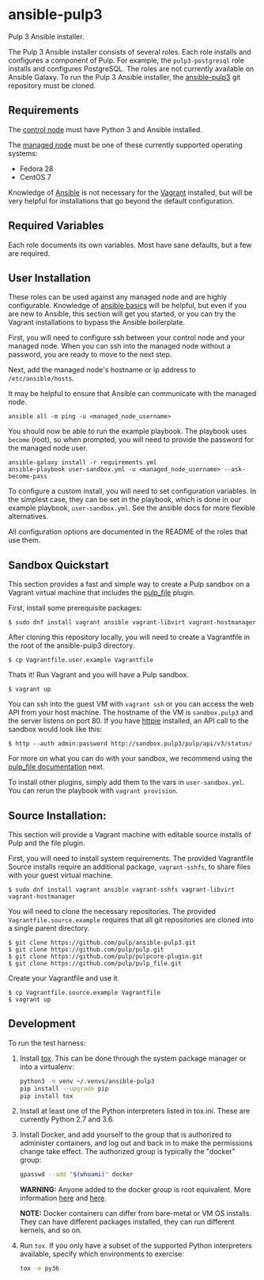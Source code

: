 ansible-pulp3
=============

Pulp 3 Ansible installer.

The Pulp 3 Ansible installer consists of several roles. Each role installs and
configures a component of Pulp. For example, the `pulp3-postgresql` role
installs and configures PostgreSQL. The roles are not currently available on
Ansible Galaxy. To run the Pulp 3 Ansible installer, the
[ansible-pulp3](https://github.com/pulp/ansible-pulp3) git repository must
be cloned.

Requirements
------------

The [control node](https://docs.ansible.com/ansible/2.5/network/getting_started/basic_concepts.html#control-node)
must have Python 3 and Ansible installed.

The [managed node](https://docs.ansible.com/ansible/2.5/network/getting_started/basic_concepts.html#managed-nodes)
must be one of these currently supported operating systems:
* Fedora 28
* CentOS 7

Knowledge of [Ansible](https://www.ansible.com/) is not necessary for the
[Vagrant](https://www.vagrantup.com/) installed, but will be very helpful for
installations that go beyond the default configuration.

Required Variables
------------------

Each role documents its own variables. Most have sane defaults, but a few are required.


User Installation
-----------------

These roles can be used against any managed node and are highly configurable.
Knowledge of [ansible basics](https://docs.ansible.com/ansible/2.5/user_guide/intro_getting_started.html)
will be helpful, but even if you are new to Ansible, this section will get you
started, or you can try the Vagrant installations to bypass the Ansible boilerplate.

First, you will need to configure ssh between your control node and your
managed node. When you can ssh into the managed node without a password, you
are ready to move to the next step.

Next, add the managed node's hostname or ip address to `/etc/ansible/hosts`.

It may be helpful to ensure that Ansible can communicate with the managed node.

```
ansible all -m ping -u <managed_node_username>
```

You should now be able to run the example playbook. The playbook uses `become`
(root), so when prompted, you will need to provide the password for the managed
node user.

```
ansible-galaxy install -r requirements.yml
ansible-playbook user-sandbox.yml -u <managed_node_username> --ask-become-pass
```

To configure a custom install, you will need to set configuration variables. In
the simplest case, they can be set in the playbook, which is done in our example
playbook, `user-sandbox.yml`. See the ansible docs for more flexible
alternatives.

All configuration options are documented in the README of the roles that use them.


Sandbox Quickstart
------------------

This section provides a fast and simple way to create a Pulp sandbox on a
Vagrant virtual machine that includes the
[pulp_file](https://github.com/pulp/pulp_file) plugin.

First, install some prerequisite packages:

`$ sudo dnf install vagrant ansible vagrant-libvirt vagrant-hostmanager`

After cloning this repository locally, you will need to create a Vagrantfile in
the root of the ansible-pulp3 directory.

`$ cp Vagrantfile.user.example Vagrantfile`

Thats it! Run Vagrant and you will have a Pulp sandbox.

`$ vagrant up`

You can ssh into the guest VM with `vagrant ssh` or you can access the web API
from your host machine. The hostname of the VM is `sandbox.pulp3` and the server
listens on port 80. If you have [httpie](https://httpie.org/) installed, an API
call to the sandbox would look like this:

`$ http --auth admin:password http://sandbox.pulp3/pulp/api/v3/status/`

For more on what you can do with your sandbox, we recommend using the
[pulp_file documentation](https://github.com/pulp/pulp_file/blob/master/README.rst)
next.

To install other plugins, simply add them to the vars in `user-sandbox.yml`. You
can rerun the playbook with `vagrant provision`.

Source Installation:
--------------------

This section will provide a Vagrant machine with editable source installs of
Pulp and the file plugin.

First, you will need to install system requirements. The provided Vagrantfile
Source installs require an additional package, `vagrant-sshfs`, to share files
with your guest virtual machine.

`$ sudo dnf install vagrant ansible vagrant-sshfs vagrant-libvirt vagrant-hostmanager`

You will need to clone the necessary repositories. The provided
`Vagrantfile.source.example` requires that all git repositories are cloned into
a single parent directory.

```
$ git clone https://github.com/pulp/ansible-pulp3.git
$ git clone https://github.com/pulp/pulp.git
$ git clone https://github.com/pulp/pulpcore-plugin.git
$ git clone https://github.com/pulp/pulp_file.git
```

Create your Vagrantfile and use it.

```
$ cp Vagrantfile.source.example Vagrantfile
$ vagrant up
```

Development
-----------

To run the test harness:

1. Install [tox](https://tox.readthedocs.io/en/latest/). This can be done
   through the system package manager or into a virtualenv:

   ```bash
   python3 -m venv ~/.venvs/ansible-pulp3
   pip install --upgrade pip
   pip install tox
   ```
2. Install at least one of the Python interpreters listed in tox.ini. These are
   currently Python 2.7 and 3.6.
3. Install Docker, and add yourself to the group that is authorized to
   administer containers, and log out and back in to make the permissions change
   take effect. The authorized group is typically the "docker" group:

   ```bash
   gpasswd --add "$(whoami)" docker
   ```

   **WARNING:** Anyone added to the docker group is root equivalent. More
   information [here](https://github.com/docker/docker/issues/9976) and
   [here](https://docs.docker.com/engine/security/security/).

   **NOTE:** Docker containers can differ from bare-metal or VM OS installs.
   They can have different packages installed, they can run different kernels,
   and so on.
4. Run `tox`. If you only have a subset of the supported Python interpreters
   available, specify which environments to exercise:

   ```bash
   tox -e py36
   ```
